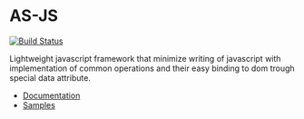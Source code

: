 AS-JS
=====

[![Build Status](https://travis-ci.org/aerialship/as-js.svg)](https://travis-ci.org/aerialship/as-js)


Lightweight javascript framework that minimize writing of javascript with implementation of common operations and
their easy binding to dom trough special data attribute.

 * [Documentation](doc/index.md)
 * [Samples](samples)
